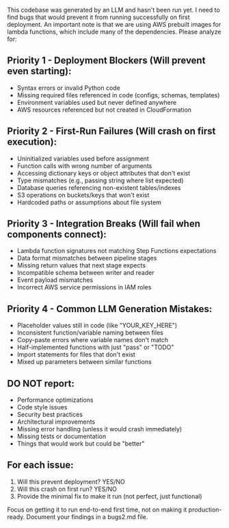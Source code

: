 This codebase was generated by an LLM and hasn't been run yet. I need to find bugs that would prevent it from running successfully on first deployment. An important note is that we are using AWS prebuilt images for lambda functions, which include many of the dependencies. Please analyze for:

## Priority 1 - Deployment Blockers (Will prevent even starting):
- Syntax errors or invalid Python code
- Missing required files referenced in code (configs, schemas, templates)
- Environment variables used but never defined anywhere
- AWS resources referenced but not created in CloudFormation

## Priority 2 - First-Run Failures (Will crash on first execution):
- Uninitialized variables used before assignment
- Function calls with wrong number of arguments
- Accessing dictionary keys or object attributes that don't exist
- Type mismatches (e.g., passing string where list expected)
- Database queries referencing non-existent tables/indexes
- S3 operations on buckets/keys that won't exist
- Hardcoded paths or assumptions about file system

## Priority 3 - Integration Breaks (Will fail when components connect):
- Lambda function signatures not matching Step Functions expectations
- Data format mismatches between pipeline stages
- Missing return values that next stage expects
- Incompatible schema between writer and reader
- Event payload mismatches
- Incorrect AWS service permissions in IAM roles

## Priority 4 - Common LLM Generation Mistakes:
- Placeholder values still in code (like "YOUR_KEY_HERE")
- Inconsistent function/variable naming between files
- Copy-paste errors where variable names don't match
- Half-implemented functions with just "pass" or "TODO"
- Import statements for files that don't exist
- Mixed up parameters between similar functions

## DO NOT report:
- Performance optimizations
- Code style issues
- Security best practices
- Architectural improvements
- Missing error handling (unless it would crash immediately)
- Missing tests or documentation
- Things that would work but could be "better"

## For each issue:
1. Will this prevent deployment? YES/NO
2. Will this crash on first run? YES/NO
4. Provide the minimal fix to make it run (not perfect, just functional)

Focus on getting it to run end-to-end first time, not on making it production-ready. Document your findings in a bugs2.md file.